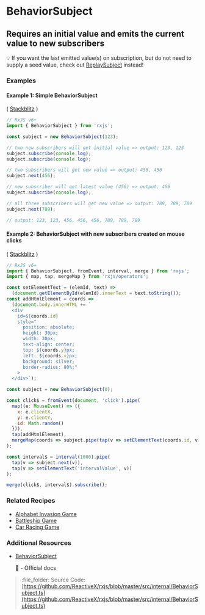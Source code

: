 # BehaviorSubject

## Requires an initial value and emits the current value to new subscribers

:bulb: If you want the last emitted value\(s\) on subscription, but do not need to supply a seed value, check out [ReplaySubject](replaysubject.md) instead!

### Examples

#### Example 1: Simple BehaviorSubject

\( [Stackblitz](https://stackblitz.com/edit/rxjs-behaviorsubject-simpleexample?file=index.ts?file=index.ts&devtoolsheight=100) \)

```javascript
// RxJS v6+
import { BehaviorSubject } from 'rxjs';

const subject = new BehaviorSubject(123);

// two new subscribers will get initial value => output: 123, 123
subject.subscribe(console.log);
subject.subscribe(console.log);

// two subscribers will get new value => output: 456, 456
subject.next(456);

// new subscriber will get latest value (456) => output: 456
subject.subscribe(console.log);

// all three subscribers will get new value => output: 789, 789, 789
subject.next(789);

// output: 123, 123, 456, 456, 456, 789, 789, 789
```

#### Example 2: BehaviorSubject with new subscribers created on mouse clicks

\( [Stackblitz](https://stackblitz.com/edit/rxjs-behaviorsubject-mouseclicks?file=index.ts) \)

```javascript
// RxJS v6+
import { BehaviorSubject, fromEvent, interval, merge } from 'rxjs';
import { map, tap, mergeMap } from 'rxjs/operators';

const setElementText = (elemId, text) =>
  (document.getElementById(elemId).innerText = text.toString());
const addHtmlElement = coords =>
  (document.body.innerHTML += `
  <div 
    id=${coords.id}
    style="
      position: absolute;
      height: 30px;
      width: 30px;
      text-align: center;
      top: ${coords.y}px;
      left: ${coords.x}px;
      background: silver;
      border-radius: 80%;"
    >
  </div>`);

const subject = new BehaviorSubject(0);

const click$ = fromEvent(document, 'click').pipe(
  map((e: MouseEvent) => ({
    x: e.clientX,
    y: e.clientY,
    id: Math.random()
  })),
  tap(addHtmlElement),
  mergeMap(coords => subject.pipe(tap(v => setElementText(coords.id, v))))
);

const interval$ = interval(1000).pipe(
  tap(v => subject.next(v)),
  tap(v => setElementText('intervalValue', v))
);

merge(click$, interval$).subscribe();
```

### Related Recipes

* [Alphabet Invasion Game](../recipes/alphabet-invasion-game.md)
* [Battleship Game](../recipes/battleship-game.md)
* [Car Racing Game](../recipes/car-racing-game.md)

### Additional Resources

* [BehaviorSubject](https://rxjs-dev.firebaseapp.com/api/index/class/BehaviorSubject)

  :newspaper: - Official docs

> :file\_folder: Source Code: [https://github.com/ReactiveX/rxjs/blob/master/src/internal/BehaviorSubject.ts](https://github.com/ReactiveX/rxjs/blob/master/src/internal/BehaviorSubject.ts)


